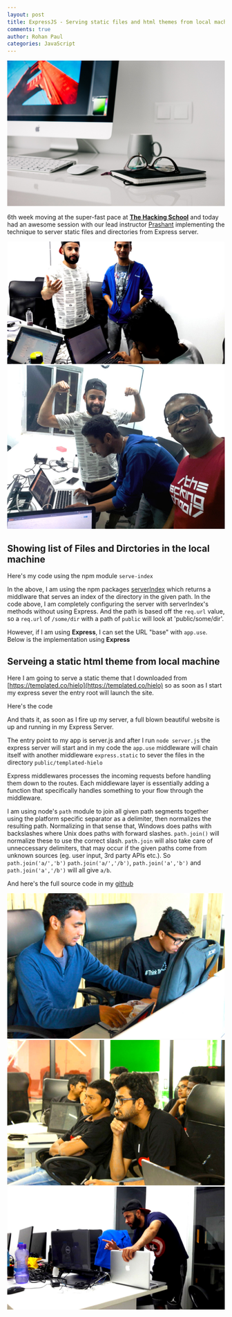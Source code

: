 ```yaml
---
layout: post
title: ExpressJS - Serving static files and html themes from local machines @ The Hacking School-6th-Week
comments: true
author: Rohan Paul
categories: JavaScript
---
```

<img src="/images/fulls/express-serving-static-files.jpg" class="fit image">

6th week moving at the super-fast pace at **[The Hacking School](http://thehackingschool.com/)** and today had an awesome session with our lead instructor [Prashant](https://github.com/prashanthteja) implementing the technique to server static files and directories from Express server.

<img src="/images/fulls/serving-files-express/4.jpg" class="fit image">

<img src="/images/fulls/serving-files-express/5.jpg" class="fit image">


## Showing list of Files and Dirctories in the local machine

Here's my code using the npm module ``serve-index``

<script src="https://gist.github.com/rohan-paul/fdea2e0117a99e39c9898840104c3bf4.js"></script>

In the above, I am using the npm packages [serverIndex](https://github.com/expressjs/serve-index) which returns a middlware that serves an index of the directory in the given path. In the code above, I am completely configuring the server with serverIndex's methods without using Express. And the path is based off the ``req.url`` value, so a ``req.url`` of ``/some/dir`` with a path of ``public`` will look at 'public/some/dir'.

However, if I am using **Express**, I can set the URL "base" with ``app.use``. Below is the implementation using **Express**


<script src="https://gist.github.com/rohan-paul/3cc0204a4f64fc79b6d19365caa9b196.js"></script>


## Serveing a static html theme from local machine

Here I am going to serve a static theme that I downloaded from [https://templated.co/hielo](https://templated.co/hielo) so as soon as I start my express sever the entry root will launch the site. 

Here's the code 

<script src="https://gist.github.com/rohan-paul/9b2d504d2dedcc590c46e4dbbc1dc5b3.js"></script>

And thats it, as soon as I fire up my server, a full blown beautiful website is up and running in my Express Server.

The entry point to my app is server.js and after I run ``node server.js`` the express server will start and in my code the ``app.use`` middleware will chain itself with another middleware ``express.static`` to sever the files in the directory ``public/templated-hielo``

Express middlewares processes the incoming requests before handling them down to the routes. Each middleware layer is essentially adding a function that specifically handles something to your flow through the middleware. 


I am using node's ``path`` module to join all given path segments together using the platform specific separator as a delimiter, then normalizes the resulting path. Normalizing in that sense that, Windows does paths with backslashes where Unix does paths with forward slashes. ``path.join()`` will normalize these to use the correct slash. ``path.join`` will also take care of unneccessary delimiters, that may occur if the given paths come from unknown sources (eg. user input, 3rd party APIs etc.). So ``path.join('a/','b')``  ``path.join('a/','/b')``, ``path.join('a','b')`` and ``path.join('a','/b')`` will all give ``a/b``.

And here's the full source code in my [github](https://github.com/rohan-paul/Hacking-School-Full-Stack-Bootcamp-Projects/tree/master/nodejs-snippets-parctice/server-static-theme-with-express)

<img src="/images/fulls/serving-files-express/1_lzn.jpg" class="fit image">

<img src="/images/fulls/serving-files-express/2_lzn.jpg" class="fit image">

<img src="/images/fulls/serving-files-express/3_lzn.jpg" class="fit image">